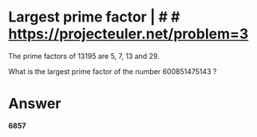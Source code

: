 #  Largest prime factor | # #  https://projecteuler.net/problem=3



The prime factors of 13195 are 5, 7, 13 and 29.

What is the largest prime factor of the number 600851475143 ?


# Answer
**6857**
